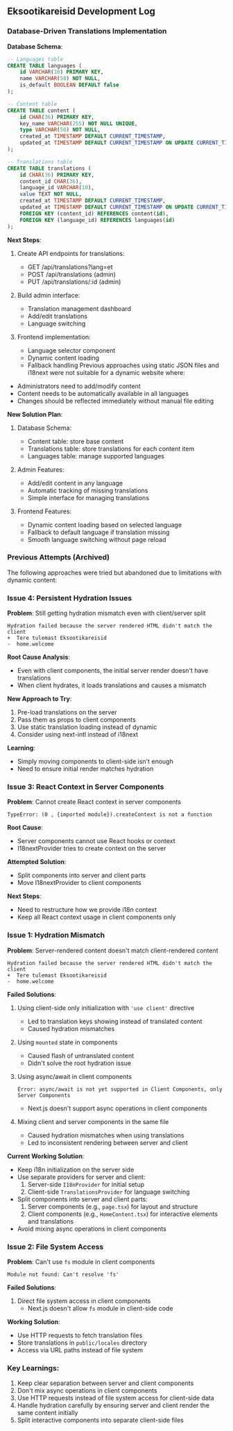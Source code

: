 ## Eksootikareisid Development Log

### Database-Driven Translations Implementation

**Database Schema**:
```sql
-- Languages table
CREATE TABLE languages (
    id VARCHAR(10) PRIMARY KEY,
    name VARCHAR(50) NOT NULL,
    is_default BOOLEAN DEFAULT false
);

-- Content table
CREATE TABLE content (
    id CHAR(36) PRIMARY KEY,
    key_name VARCHAR(255) NOT NULL UNIQUE,
    type VARCHAR(50) NOT NULL,
    created_at TIMESTAMP DEFAULT CURRENT_TIMESTAMP,
    updated_at TIMESTAMP DEFAULT CURRENT_TIMESTAMP ON UPDATE CURRENT_TIMESTAMP
);

-- Translations table
CREATE TABLE translations (
    id CHAR(36) PRIMARY KEY,
    content_id CHAR(36),
    language_id VARCHAR(10),
    value TEXT NOT NULL,
    created_at TIMESTAMP DEFAULT CURRENT_TIMESTAMP,
    updated_at TIMESTAMP DEFAULT CURRENT_TIMESTAMP ON UPDATE CURRENT_TIMESTAMP,
    FOREIGN KEY (content_id) REFERENCES content(id),
    FOREIGN KEY (language_id) REFERENCES languages(id)
);
```

**Next Steps**:
1. Create API endpoints for translations:
   - GET /api/translations?lang=et
   - POST /api/translations (admin)
   - PUT /api/translations/:id (admin)

2. Build admin interface:
   - Translation management dashboard
   - Add/edit translations
   - Language switching

3. Frontend implementation:
   - Language selector component
   - Dynamic content loading
   - Fallback handling
Previous approaches using static JSON files and i18next were not suitable for a dynamic website where:
- Administrators need to add/modify content
- Content needs to be automatically available in all languages
- Changes should be reflected immediately without manual file editing

**New Solution Plan**:
1. Database Schema:
   - Content table: store base content
   - Translations table: store translations for each content item
   - Languages table: manage supported languages

2. Admin Features:
   - Add/edit content in any language
   - Automatic tracking of missing translations
   - Simple interface for managing translations

3. Frontend Features:
   - Dynamic content loading based on selected language
   - Fallback to default language if translation missing
   - Smooth language switching without page reload

### Previous Attempts (Archived)

The following approaches were tried but abandoned due to limitations with dynamic content:

### Issue 4: Persistent Hydration Issues
**Problem**: Still getting hydration mismatch even with client/server split
```
Hydration failed because the server rendered HTML didn't match the client
+  Tere tulemast Eksootikareisid
-  home.welcome
```

**Root Cause Analysis**:
- Even with client components, the initial server render doesn't have translations
- When client hydrates, it loads translations and causes a mismatch

**New Approach to Try**:
1. Pre-load translations on the server
2. Pass them as props to client components
3. Use static translation loading instead of dynamic
4. Consider using next-intl instead of i18next

**Learning**:
- Simply moving components to client-side isn't enough
- Need to ensure initial render matches hydration

### Issue 3: React Context in Server Components
**Problem**: Cannot create React context in server components
```
TypeError: (0 , {imported module}).createContext is not a function
```

**Root Cause**:
- Server components cannot use React hooks or context
- I18nextProvider tries to create context on the server

**Attempted Solution**:
- Split components into server and client parts
- Move I18nextProvider to client components

**Next Steps**:
- Need to restructure how we provide i18n context
- Keep all React context usage in client components only

### Issue 1: Hydration Mismatch
**Problem**: Server-rendered content doesn't match client-rendered content
```
Hydration failed because the server rendered HTML didn't match the client
+  Tere tulemast Eksootikareisid
-  home.welcome
```

**Failed Solutions**:
1. Using client-side only initialization with `'use client'` directive
   - Led to translation keys showing instead of translated content
   - Caused hydration mismatches

2. Using `mounted` state in components
   - Caused flash of untranslated content
   - Didn't solve the root hydration issue

3. Using async/await in client components
   ```
   Error: async/await is not yet supported in Client Components, only Server Components
   ```
   - Next.js doesn't support async operations in client components

4. Mixing client and server components in the same file
   - Caused hydration mismatches when using translations
   - Led to inconsistent rendering between server and client

**Current Working Solution**:
- Keep i18n initialization on the server side
- Use separate providers for server and client:
  1. Server-side `I18nProvider` for initial setup
  2. Client-side `TranslationsProvider` for language switching
- Split components into server and client parts:
  1. Server components (e.g., `page.tsx`) for layout and structure
  2. Client components (e.g., `HomeContent.tsx`) for interactive elements and translations
- Avoid mixing async operations in client components

### Issue 2: File System Access
**Problem**: Can't use `fs` module in client components
```
Module not found: Can't resolve 'fs'
```

**Failed Solutions**:
1. Direct file system access in client components
   - Next.js doesn't allow `fs` module in client-side code

**Working Solution**:
- Use HTTP requests to fetch translation files
- Store translations in `public/locales` directory
- Access via URL paths instead of file system

### Key Learnings:
1. Keep clear separation between server and client components
2. Don't mix async operations in client components
3. Use HTTP requests instead of file system access for client-side data
4. Handle hydration carefully by ensuring server and client render the same content initially
5. Split interactive components into separate client-side files
